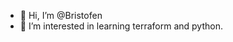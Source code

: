 - 👋 Hi, I’m @Bristofen
- 👀 I’m interested in learning terraform and python.

<!---
Bristofen/Bristofen is a ✨ special ✨ repository because its `README.md` (this file) appears on your GitHub profile.
You can click the Preview link to take a look at your changes.
--->
